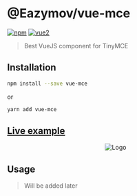 # @Eazymov/vue-mce

[![npm](https://img.shields.io/npm/v/@deveodk/vue-tinymce.svg)](https://www.npmjs.com/package/@deveodk/vue-tinymce) [![vue2](https://img.shields.io/badge/vue-2.x-brightgreen.svg)](https://vuejs.org/)

> Best VueJS component for TinyMCE

## Installation

```bash
npm install --save vue-mce
```
or
```bash
yarn add vue-mce
```

## [Live example](https://codepen.io/Eazymov/full/MEzGYv/)

<p style="text-align: center;"><img alt="Logo" src="http://res.cloudinary.com/dbkd5ucah/image/upload/v1508394659/%D0%A1%D0%BD%D0%B8%D0%BC%D0%BE%D0%BA_lovcpu.png" /></p>

## Usage

> Will be added later
